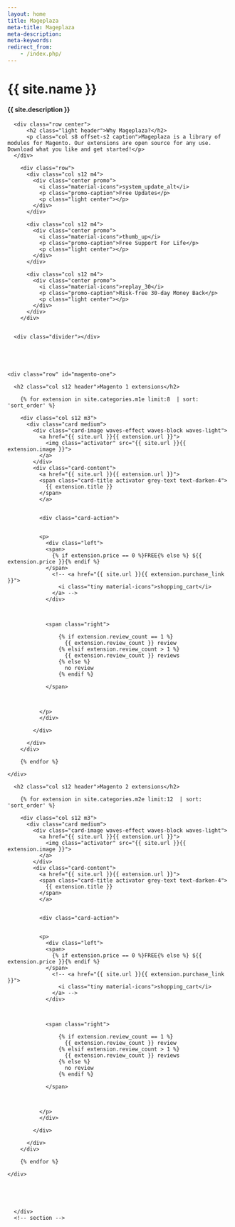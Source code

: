```yaml
---
layout: home
title: Mageplaza
meta-title: Mageplaza
meta-description: 
meta-keywords: 
redirect_from:
    - /index.php/
---
```





<div class="section no-pad-bot" id="index-banner">
    <div class="container">
        <h1 class="header center">{{ site.name }}</h1>
        <div class="row center">
            <h4 class="header col s12 light center">{{ site.description }}</h4>
        </div>
        <!-- <div class="row center">
            <a href="#live-demo" class="btn-light btn-large waves-effect waves-light modal-trigger">Demo</a>
            <a href="{{ site.url }}/pricing/" class="btn-light btn-large waves-effect waves-light">Pricing</a>
        </div> -->
    </div>
</div>



<div class="container">
  <div class="section">



      <div class="row center">
          <h2 class="light header">Why Mageplaza?</h2>
          <p class="col s8 offset-s2 caption">Mageplaza is a library of modules for Magento. Our extensions are open source for any use. Download what you like and get started!</p>
      </div>

        <div class="row">
          <div class="col s12 m4">
            <div class="center promo">
              <i class="material-icons">system_update_alt</i>
              <p class="promo-caption">Free Updates</p>
              <p class="light center"></p>
            </div>
          </div>

          <div class="col s12 m4">
            <div class="center promo">
              <i class="material-icons">thumb_up</i>
              <p class="promo-caption">Free Support For Life</p>
              <p class="light center"></p>
            </div>
          </div>

          <div class="col s12 m4">
            <div class="center promo">
              <i class="material-icons">replay_30</i>
              <p class="promo-caption">Risk-free 30-day Money Back</p>
              <p class="light center"></p>
            </div>
          </div>
        </div>


      <div class="divider"></div>


      


    <div class="row" id="magento-one">

      <h2 class="col s12 header">Magento 1 extensions</h2>

        {% for extension in site.categories.m1e limit:8  | sort: 'sort_order' %}
          
        <div class="col s12 m3">
          <div class="card medium">
            <div class="card-image waves-effect waves-block waves-light">
              <a href="{{ site.url }}{{ extension.url }}">
                <img class="activator" src="{{ site.url }}{{ extension.image }}">
              </a>
            </div>
            <div class="card-content">
              <a href="{{ site.url }}{{ extension.url }}">
              <span class="card-title activator grey-text text-darken-4">
                {{ extension.title }}
              </span>
              </a>
              

              <div class="card-action">
               

              <p>
                <div class="left">
                <span>
                  {% if extension.price == 0 %}FREE{% else %} ${{ extension.price }}{% endif %}
                </span>
                  <!-- <a href="{{ site.url }}{{ extension.purchase_link }}">
                    <i class="tiny material-icons">shopping_cart</i>
                  </a> -->
                </div>



                <span class="right">

                    {% if extension.review_count == 1 %}
                      {{ extension.review_count }} review
                    {% elsif extension.review_count > 1 %}  
                      {{ extension.review_count }} reviews
                    {% else %}
                      no review
                    {% endif %}
                  
                </span>

              

              </p>
              </div>

            </div>
            
          </div>
        </div>

        {% endfor %}

    </div>


  <div class="row" id="magento-two">

      <h2 class="col s12 header">Magento 2 extensions</h2>

        {% for extension in site.categories.m2e limit:12  | sort: 'sort_order' %}
          
        <div class="col s12 m3">
          <div class="card medium">
            <div class="card-image waves-effect waves-block waves-light">
              <a href="{{ site.url }}{{ extension.url }}">
                <img class="activator" src="{{ site.url }}{{ extension.image }}">
              </a>
            </div>
            <div class="card-content">
              <a href="{{ site.url }}{{ extension.url }}">
              <span class="card-title activator grey-text text-darken-4">
                {{ extension.title }}
              </span>
              </a>
              

              <div class="card-action">
               

              <p>
                <div class="left">
                <span>
                  {% if extension.price == 0 %}FREE{% else %} ${{ extension.price }}{% endif %}
                </span>
                  <!-- <a href="{{ site.url }}{{ extension.purchase_link }}">
                    <i class="tiny material-icons">shopping_cart</i>
                  </a> -->
                </div>



                <span class="right">

                    {% if extension.review_count == 1 %}
                      {{ extension.review_count }} review
                    {% elsif extension.review_count > 1 %}  
                      {{ extension.review_count }} reviews
                    {% else %}
                      no review
                    {% endif %}
                  
                </span>

              

              </p>
              </div>

            </div>
            
          </div>
        </div>

        {% endfor %}

    </div>





      </div>
      <!-- section -->
</div>
<!-- End container -->









